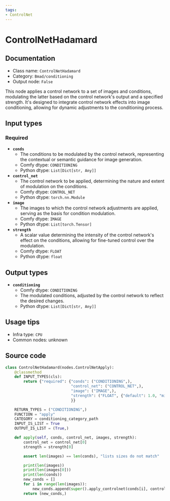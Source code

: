 ```yaml
---
tags:
- ControlNet
---
```


# ControlNetHadamard
## Documentation
- Class name: `ControlNetHadamard`
- Category: `Bmad/conditioning`
- Output node: `False`

This node applies a control network to a set of images and conditions, modulating the latter based on the control network's output and a specified strength. It's designed to integrate control network effects into image conditioning, allowing for dynamic adjustments to the conditioning process.
## Input types
### Required
- **`conds`**
    - The conditions to be modulated by the control network, representing the contextual or semantic guidance for image generation.
    - Comfy dtype: `CONDITIONING`
    - Python dtype: `List[Dict[str, Any]]`
- **`control_net`**
    - The control network to be applied, determining the nature and extent of modulation on the conditions.
    - Comfy dtype: `CONTROL_NET`
    - Python dtype: `torch.nn.Module`
- **`image`**
    - The images to which the control network adjustments are applied, serving as the basis for condition modulation.
    - Comfy dtype: `IMAGE`
    - Python dtype: `List[torch.Tensor]`
- **`strength`**
    - A scalar value determining the intensity of the control network's effect on the conditions, allowing for fine-tuned control over the modulation.
    - Comfy dtype: `FLOAT`
    - Python dtype: `float`
## Output types
- **`conditioning`**
    - Comfy dtype: `CONDITIONING`
    - The modulated conditions, adjusted by the control network to reflect the desired changes.
    - Python dtype: `List[Dict[str, Any]]`
## Usage tips
- Infra type: `CPU`
- Common nodes: unknown


## Source code
```python
class ControlNetHadamard(nodes.ControlNetApply):
    @classmethod
    def INPUT_TYPES(cls):
        return {"required": {"conds": ("CONDITIONING",),
                             "control_net": ("CONTROL_NET",),
                             "image": ("IMAGE",),
                             "strength": ("FLOAT", {"default": 1.0, "min": 0.0, "max": 10.0, "step": 0.01}),
                             }}

    RETURN_TYPES = ("CONDITIONING",)
    FUNCTION = "apply"
    CATEGORY = conditioning_category_path
    INPUT_IS_LIST = True
    OUTPUT_IS_LIST = (True,)

    def apply(self, conds, control_net, images, strength):
        control_net = control_net[0]
        strength = strength[0]

        assert len(images) == len(conds), "lists sizes do not match"

        print(len(images))
        print(len(images[0]))
        print(len(conds))
        new_conds = []
        for i in range(len(images)):
            new_conds.append(super().apply_controlnet(conds[i], control_net, images[i], strength)[0])
        return (new_conds,)

```
